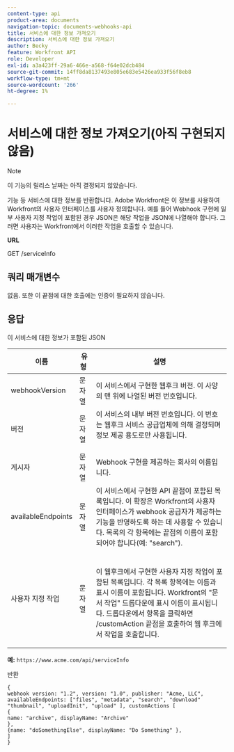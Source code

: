 ```yaml
---
content-type: api
product-area: documents
navigation-topic: documents-webhooks-api
title: 서비스에 대한 정보 가져오기
description: 서비스에 대한 정보 가져오기
author: Becky
feature: Workfront API
role: Developer
exl-id: a3a423ff-29a6-466e-a568-f64e02dcb484
source-git-commit: 14ff8da8137493e805e683e5426ea933f56f8eb8
workflow-type: tm+mt
source-wordcount: '266'
ht-degree: 1%

---
```



# 서비스에 대한 정보 가져오기(아직 구현되지 않음)

>[!NOTE]
>
>이 기능의 릴리스 날짜는 아직 결정되지 않았습니다.

기능 등 서비스에 대한 정보를 반환합니다. Adobe Workfront은 이 정보를 사용하여 Workfront의 사용자 인터페이스를 사용자 정의합니다. 예를 들어 Webhook 구현에 일부 사용자 지정 작업이 포함된 경우 JSON은 해당 작업을 JSON에 나열해야 합니다. 그러면 사용자는 Workfront에서 이러한 작업을 호출할 수 있습니다.

**URL**

GET /serviceInfo

## 쿼리 매개변수

없음. 또한 이 끝점에 대한 호출에는 인증이 필요하지 않습니다.

## 응답

이 서비스에 대한 정보가 포함된 JSON

<table style="table-layout:auto"> 
 <col> 
 <col> 
 <col> 
 <thead> 
  <tr> 
   <th>이름</th> 
   <th>유형 </th> 
   <th>설명</th> 
  </tr> 
 </thead> 
 <tbody> 
  <tr> 
   <td>webhookVersion </td> 
   <td>문자열 </td> 
   <td>이 서비스에서 구현한 웹후크 버전. 이 사양의 맨 위에 나열된 버전 번호입니다.</td> 
  </tr> 
  <tr> 
   <td>버전 </td> 
   <td>문자열 </td> 
   <td>이 서비스의 내부 버전 번호입니다. 이 번호는 웹후크 서비스 공급업체에 의해 결정되며 정보 제공 용도로만 사용됩니다.<br><br></td> 
  </tr> 
  <tr> 
   <td>게시자 </td> 
   <td>문자열 </td> 
   <td>Webhook 구현을 제공하는 회사의 이름입니다.</td> 
  </tr> 
  <tr> 
   <td>availableEndpoints</td> 
   <td>문자열 </td> 
   <td>이 서비스에서 구현한 API 끝점이 포함된 목록입니다. 이 확장은 Workfront의 사용자 인터페이스가 webhook 공급자가 제공하는 기능을 반영하도록 하는 데 사용할 수 있습니다. 목록의 각 항목에는 끝점의 이름이 포함되어야 합니다(예: "search").</td> 
  </tr> 
  <tr> 
   <td>사용자 지정 작업 </td> 
   <td>문자열</td> 
   <td>  <p>이 웹후크에서 구현한 사용자 지정 작업이 포함된 목록입니다. 각 목록 항목에는 이름과 표시 이름이 포함됩니다. Workfront의 "문서 작업" 드롭다운에 표시 이름이 표시됩니다. 드롭다운에서 항목을 클릭하면 /customAction 끝점을 호출하여 웹 후크에서 작업을 호출합니다.</p></td> 
  </tr> 
 </tbody> 
</table>

**예:** `https://www.acme.com/api/serviceInfo`

반환

```
{
webhook version: "1.2", version: "1.0", publisher: "Acme, LLC", availableEndpoints: ["files", "metadata", "search", "download"
"thumbnail", "uploadInit", "upload" ], customActions [
{
name: "archive", displayName: "Archive" 
}, 
{name: "doSomethingElse", displayName: "Do Something" }, 
] 
}
```
